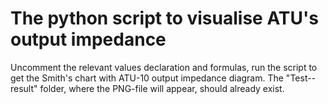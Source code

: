 # The python script to visualise ATU's output impedance

Uncomment the relevant values declaration and formulas, run the script to get the Smith's chart with ATU-10 output impedance diagram.
The "Test--result" folder, where the PNG-file will appear, should already exist.
